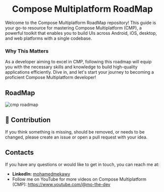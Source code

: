 <h1 align="center">Compose Multiplatform RoadMap</h1>
Welcome to the Compose Multiplatform RoadMap repository! This guide is your go-to resource for mastering Compose Multiplatform (CMP), a powerful toolkit that enables you to build UIs across Android, iOS, desktop, and web platforms with a single codebase.

### Why This Matters
As a developer aiming to excel in CMP, following this roadmap will equip you with the necessary skills and knowledge to build high-quality applications efficiently. Dive in, and let's start your journey to becoming a proficient Compose Multiplatform developer!

## RoadMap

![cmp roadmap](https://github.com/user-attachments/assets/94213fc2-27e5-4829-a9e5-4dd5fce6aa31)


## 🤝 Contribution
If you think something is missing, should be removed, or needs to be changed, please create an issue or open a pull request with your idea.

## Contacts
If you have any questions or would like to get in touch, you can reach me at:
- **LinkedIn:** [mohamedmekawy](https://www.linkedin.com/in/mohamedmekawy)
- Follow me on YouTube for more videos on Compose Multiplatform (CMP): https://www.youtube.com/@mo-the-dev
